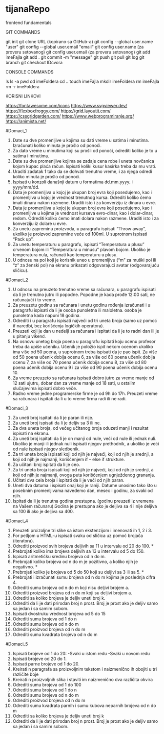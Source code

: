 # tijanaRepo
frontend fundamentals

GIT COMMANDS

git init
git clone URL (kopirano sa GitHub-a)
git config --global user.name "user"
git config --global user.email "email"
git config user.name (za proveru setovanog)
git config user.email (za proveru setovanog)
git add imeFajla
git add .
git commit -m "message"
git push
git pull
git log
git branch
git checkout IDcvora

CONSOLE COMMANDS

ls
ls -a
pwd
cd imeFoldera
cd ..
touch imeFajla
mkdir imeFoldera
rm imeFajla
rm -r imeFoldera

KORISNI LINKOVI

https://fontawesome.com/icons
https://www.svgviewer.dev/
https://flexboxfroggy.com/
https://grid.layoutit.com/
https://cssgridgarden.com/
https://www.webprogramiranje.org/
https://animista.net/

#Domaci_1

1. Date su dve promenljive u kojima su dati vreme u satima i minutima. Izračunati koliko minuta je prošlo od ponoći.
2. Za dato vreme u minutima koji su prošli od ponoći, odrediti koliko je to u satima i minutima.
3. Date su dve promenljive kojima se zadaje cena robe i uneta novčanica kojom kupac plaća račun. Ispisati koliki kusur kasirka treba da mu vrati.
4. Uraditi zadatak 1 tako da se dohvati trenutno vreme, i za njega odredi koliko minuta je prošlo od ponoći.
5. Ispisati u konzoli današnji datum u formatima dd.mm.yyyy. i yyyy/mm/dd.
6. Data je promenljiva u kojoj je ukupan broj evra koji posedujemo, kao i promenljiva u kojoj je vrednost trenutnog kursa. Odrediti koliko ćemo imati dinara nakon razmene. Uraditi isto i za konverziju iz dinara u evre.
7. Data je promenljiva u kojoj je ukupan broj evra koji posedujemo, kao i promenljive u kojima je vrednost kurseva evro-dinar, kao i dolar-dinar, redom. Odrediti koliko ćemo imati dolara nakon razmene. Uraditi isto i za konverziju iz dolare u evre.
8. Za unetu zapreminu proizvoda, u paragrafu ispisati “Throw away”, ukoliko je proizvod zapremine veće od 100ml. U suprotnom ispisati “Pack up”.
9. Za unetu temperaturu u paragrafu, ispisati “Temperatura u plusu” crvenom bojom ili “Temperatura u minusu” plavom bojom. Ukoliko je temperatura nula, računati kao temperaturu u plusu.
10. U odnosu na pol koji je korisnik uneo u promenljivu (“m” za muški pol ili “z” za ženski pol) na ekranu prikazati odgovarajući avatar (odgovarajuću sličicu).

#Domaci_2

1. U odnosu na preuzeto trenutno vreme sa računara, u paragrafu ispisati da li je trenutno jutro ili popodne. Popodne je kada prođe 12:00 sati, ne računajući i to vreme.
2. Za preuzetu godinu sa računara i unetu godinu rođenja izračunati i u paragrafu ispisati da li je osoba punoletna ili maloletna. osoba je punoletna kada napuni 18 godina.
3. Odrediti i u paragrafu ispisati najveći od tri uneta broja (samo uz pomoć if naredbi, bez korišćenja logičkih operatora).
4. Preuzeti koji je dan u nedelji sa računara i ispitati da li je to radni dan ili je u pitanju vikend.
5. Na osnovu unetog broja poena u paragrafu ispitati koju ocenu profesor treba da upiše učeniku. Učenik je položio ispit nekom ocenom ukoliko ima više od 50 poena, u suprotnom treba ispisati da je pao ispit. Za više od 50 poena učenik dobija ocenu 6, za više od 60 poena učenik dobija ocenu 7, za više od 70 poena učenik dobija ocenu 8, za više od 80 poena učenik dobija ocenu 9 i za više od 90 poena učenik dobija ocenu 10.
6. Za vreme preuzeto sa računara ispisati dobro jutro za vreme manje od 12 sati ujutru, dobar dan za vreme manje od 18 sati, u ostalim slučajevima ispisati dobro veče.
7. Radno vreme jedne programerske firme je od 9h do 17h. Preuzeti vreme sa računara i ispitati da li u to vreme firma radi ili ne radi.

#Domaci_3

1. Za uneti broj ispitati da li je paran ili nije.
2. Za uneti broj ispisati da li je deljiv sa 3 ili ne.
3. Za dva uneta broja, od većeg učitanog broja oduzeti manji i rezultat ispisati na ekranu.
4. Za uneti broj ispitati da li je on manji od nule, veći od nule ili jednak nuli. Ukoliko je manji ili jednak nuli ispisati njegov prethodnik, a ukoliko je veći od nule ispisati njegov sledbenik.
5. Za tri uneta broja ispisati koji od njih je najveći, koji od njih je srednji, a koji od njih je najmanji, korišćenjem if – else if strukture.
6. Za učitani broj ispitati da li je ceo.
7. Za tri uneta broja ispisati koji od njih je najveći, koji od njih je srednji, a koji od njih je najmanji, ovoga puta korišćenjem ugnježdenog grananja.
8. Učitati dva cela broja i ispitati da li je veći od njih paran.
9. Uneti dva datuma i ispisati onaj koji je raniji. Datume unosimo tako što u posebnim promenljivama navedemo dan, mesec i godinu, za svaki od njih.
10. Ispitati da li je trenutna godina prestupna. (godinu preuzeti iz vremena na Vašem računaru).Godina je prestupna ako je deljiva sa 4 i nije deljiva sa 100 ili ako je deljiva sa 400.

#Domaci_4

1. Preuzeti proizoljne tri slike sa istom ekstenzijom i imenovati ih 1, 2 i 3. 
2. For petljom u HTML-u ispisati svaku od sličica uz pomoć brojača (iteratora).
3. Odrediti proizvod svih brojeva deljivih sa 11 u intervalu od 20 do 100. *
4. Prebrojati koliko ima brojeva deljivih sa 13 u intervalu od 5 do 150.
5. Ispisati aritmetičku sredinu brojeva od n do m.
6. Prebrojati koliko brojeva od n do m je pozitivno, a koliko njih je negativno. *
7. Prebrojati koliko je brojeva od 5 do 50 koji su deljivi sa 3 ili sa 5. *
8. Prebrojati i izračunati sumu brojeva od n do m kojima je poslednja cifra 4.
9. Odrediti sumu brojeva od n do m koji nisu deljivi brojem a.
10. Odrediti proizvod brojeva od n do m koji su deljivi brojem a.
11. Odrediti sa koliko brojeva je deljiv uneti broj k.
12. Odrediti da li je dati prirodan broj n prost. Broj je prost ako je deljiv samo sa jedan i sa samim sobom.
13. Ispisati dvostruku vrednost brojeva od 5 do 15
14. Odrediti sumu brojeva od 1 do n
15. Odrediti sumu brojeva od n do m 
16. Odrediti proizvod brojeva od n do m
17. Odrediti sumu kvadrata brojeva od n do m

#Domaci_5

1. Ispisati brojeve od 1 do 20: -Svaki u istom redu -Svaki u novom redu
2. Ispisati brojeve od 20 do 1.
3. Ispisati parne brojeve od 1 do 20.
4. Kreirati n paragrafa sa proizvoljnim tekstom i naizmenično ih obojiti u tri različite boje
5. Kreirati n proizvoljnih slika i staviti im naizmenično dva različita okvira
6. Odrediti sumu brojeva od 1 do 100
7. Odrediti sumu brojeva od 1 do n
8. Odrediti sumu brojeva od n do m
9. Odrediti proizvod brojeva od n do m
10. Odrediti sumu kvadrata parnih i sumu kubova neparnih brojeva od n do m
11. Odrediti sa koliko brojeva je deljiv uneti broj k
12. Odrediti da li je dati prirodan broj n prost. Broj je prost ako je deljiv samo sa jedan i sa samim sobom.